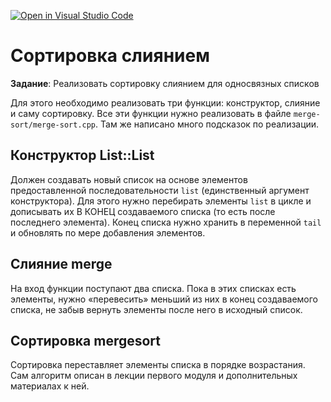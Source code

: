 [![Open in Visual Studio Code](https://classroom.github.com/assets/open-in-vscode-f059dc9a6f8d3a56e377f745f24479a46679e63a5d9fe6f495e02850cd0d8118.svg)](https://classroom.github.com/online_ide?assignment_repo_id=7499163&assignment_repo_type=AssignmentRepo)
# Сортировка слиянием
**Задание**: Реализовать сортировку слиянием для односвязных списков

Для этого необходимо реализовать три функции: конструктор, слияние и саму сортировку. Все эти функции нужно реализовать в файле `merge-sort/merge-sort.cpp`. Там же написано много подсказок по реализации.

## Конструктор List::List
Должен создавать новый список на основе элементов предоставленной последовательности `list` (единственный аргумент конструктора). Для этого нужно перебирать элементы `list` в цикле и дописывать их В КОНЕЦ создаваемого списка (то есть после последнего элемента). Конец списка нужно хранить в переменной `tail` и обновлять по мере добавления элементов.

## Слияние merge
На вход функции поступают два списка. Пока в этих списках есть элементы, нужно «перевесить» меньший из них в конец создаваемого списка, не забыв вернуть элементы после него в исходный список.

## Сортировка mergesort
Сортировка переставляет элементы списка в порядке возрастания. Сам алгоритм описан в лекции первого модуля и дополнительных материалах к ней.
